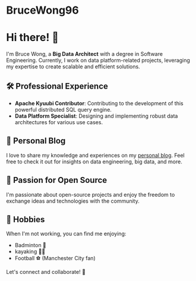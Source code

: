 # BruceWong96

# Hi there! 👋

I'm Bruce Wong, a **Big Data Architect** with a degree in Software Engineering. Currently, I work on data platform-related projects, leveraging my expertise to create scalable and efficient solutions.

## 🛠️ Professional Experience
- **Apache Kyuubi Contributor**: Contributing to the development of this powerful distributed SQL query engine.
- **Data Platform Specialist**: Designing and implementing robust data architectures for various use cases.

## 📘 Personal Blog
I love to share my knowledge and experiences on my [personal blog](https://blog.wumalife.com/). Feel free to check it out for insights on data engineering, big data, and more.

## 🌟 Passion for Open Source
I'm passionate about open-source projects and enjoy the freedom to exchange ideas and technologies with the community.

## 🎾 Hobbies
When I'm not working, you can find me enjoying:
- Badminton 🏸
- kayaking 🚣‍♂️
- Football ⚽ (Manchester City fan)

Let's connect and collaborate! 💬
